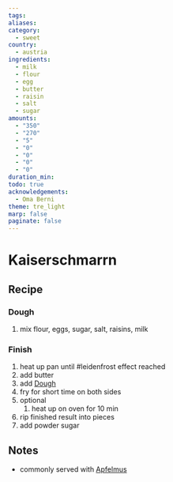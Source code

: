 ```yaml
---
tags: 
aliases: 
category:
  - sweet
country:
  - austria
ingredients:
  - milk
  - flour
  - egg
  - butter
  - raisin
  - salt
  - sugar
amounts:
  - "350"
  - "270"
  - "5"
  - "0"
  - "0"
  - "0"
  - "0"
duration_min: 
todo: true
acknowledgements:
  - Oma Berni
theme: tre_light
marp: false
paginate: false
---
```

# Kaiserschmarrn

## Recipe
### Dough
1. mix flour, eggs, sugar, salt, raisins, milk

### Finish
1. heat up pan until #leidenfrost effect reached
2. add butter
3. add [Dough](#Dough)
4. fry for short time on both sides
5. optional
	1. heat up on oven for 10 min
6. rip finished result into pieces
7. add powder sugar

## Notes
* commonly served with [Apfelmus](Apfelmus)
